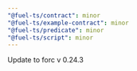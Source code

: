 ```yaml
---
"@fuel-ts/contract": minor
"@fuel-ts/example-contract": minor
"@fuel-ts/predicate": minor
"@fuel-ts/script": minor
---
```


Update to forc v 0.24.3
